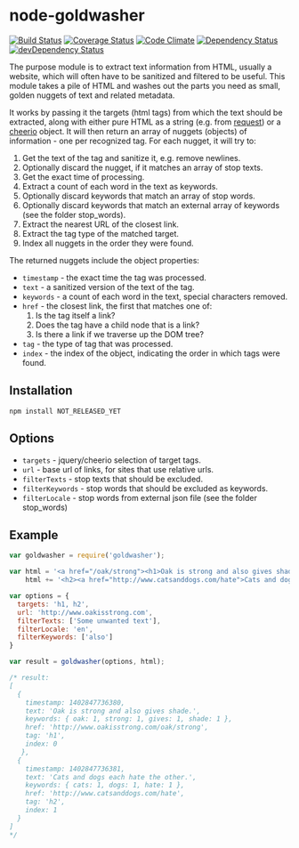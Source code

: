 # node-goldwasher
[![Build Status](https://travis-ci.org/alexlangberg/node-goldwasher.svg?branch=master)](https://travis-ci.org/alexlangberg/node-goldwasher)
[![Coverage Status](https://coveralls.io/repos/alexlangberg/node-goldwasher/badge.png?branch=master)](https://coveralls.io/r/alexlangberg/node-goldwasher?branch=master)
[![Code Climate](https://codeclimate.com/github/alexlangberg/node-goldwasher.png)](https://codeclimate.com/github/alexlangberg/node-goldwasher)
[![Dependency Status](https://david-dm.org/alexlangberg/node-goldwasher.svg)](https://david-dm.org/alexlangberg/node-goldwasher)
[![devDependency Status](https://david-dm.org/alexlangberg/node-goldwasher/dev-status.svg)](https://david-dm.org/alexlangberg/node-goldwasher#info=devDependencies)

The purpose module is to extract text information from HTML, usually a website, which will often have to be sanitized and filtered to be useful. This module takes a pile of HTML and washes out the parts you need as small, golden nuggets of text and related metadata.

It works by passing it the targets (html tags) from which the text should be extracted, along with either pure HTML as a string (e.g. from [request](https://www.npmjs.org/package/request)) or a [cheerio](https://www.npmjs.org/package/cheerio) object. It will then return an array of nuggets (objects) of information - one per recognized tag. For each nugget, it will try to:

1. Get the text of the tag and sanitize it, e.g. remove newlines.
2. Optionally discard the nugget, if it matches an array of stop texts.
3. Get the exact time of processing.
4. Extract a count of each word in the text as keywords.
5. Optionally discard keywords that match an array of stop words.
6. Optionally discard keywords that match an external array of keywords (see the folder stop_words).
7. Extract the nearest URL of the closest link.
8. Extract the tag type of the matched target.
9. Index all nuggets in the order they were found.

The returned nuggets include the object properties:

- ```timestamp``` - the exact time the tag was processed.
- ```text``` - a sanitized version of the text of the tag.
- ```keywords``` - a count of each word in the text, special characters removed.
- ```href``` - the closest link, the first that matches one of:
  1. Is the tag itself a link?
  2. Does the tag have a child node that is a link?
  3. Is there a link if we traverse up the DOM tree?
- ```tag``` - the type of tag that was processed.
- ```index``` - the index of the object, indicating the order in which tags were found.

## Installation
```
npm install NOT_RELEASED_YET
```

## Options
- ```targets``` - jquery/cheerio selection of target tags.
- ```url``` - base url of links, for sites that use relative urls.
- ```filterTexts``` - stop texts that should be excluded.
- ```filterKeywords``` - stop words that should be excluded as keywords.
- ```filterLocale``` - stop words from external json file (see the folder stop_words)

## Example
```javascript
var goldwasher = require('goldwasher');

var html = '<a href="/oak/strong"><h1>Oak is strong and also gives shade.</h1></a>';
    html += '<h2><a href="http://www.catsanddogs.com/hate">Cats and dogs each hate the other.</a></h2>';

var options = {
  targets: 'h1, h2',
  url: 'http://www.oakisstrong.com',
  filterTexts: ['Some unwanted text'],
  filterLocale: 'en',
  filterKeywords: ['also']
}

var result = goldwasher(options, html);

/* result:
[ 
  { 
    timestamp: 1402847736380,
    text: 'Oak is strong and also gives shade.',
    keywords: { oak: 1, strong: 1, gives: 1, shade: 1 },
    href: 'http://www.oakisstrong.com/oak/strong',
    tag: 'h1',
    index: 0 
   },
  { 
    timestamp: 1402847736381,
    text: 'Cats and dogs each hate the other.',
    keywords: { cats: 1, dogs: 1, hate: 1 },
    href: 'http://www.catsanddogs.com/hate',
    tag: 'h2',
    index: 1 
  }
]
*/
```